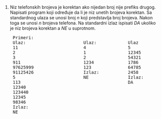 1. Niz telefonskih brojeva je korektan ako nijedan broj nije prefiks drugog. Napisati program koji određuje da li je niz unetih brojeva korektan. Sa standardnog ulaza se unosi broj *n* koji predstavlja broj brojeva. Nakon toga se unosi *n* brojeva telefona. Na standardni izlaz ispisati *DA* ukoliko je niz brojeva korektan a *NE* u suprotnom.

	<pre>
	Primeri:  
    Ulaz:					   Ulaz:			Ulaz
    11                         4				5
    2  						   1				12345
    3  						   2				54321
    911  					   1234				1786
    97625999  				   123				64785
    91125426				   Izlaz:			2458
    5						   NE				Izlaz:
    113										    DA
    12340
    123440
    12345 
    98346 
    Izlaz: 
    NE
	</pre>